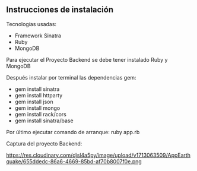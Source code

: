 ## Instrucciones de instalación
Tecnologías usadas:
-	Framework Sinatra
-	Ruby
-	MongoDB

Para ejecutar el Proyecto Backend se debe tener instalado Ruby y MongoDB 

Después instalar por terminal las dependencias gem:

- gem install sinatra
- gem install httparty
- gem install json
- gem install mongo
- gem install rack/cors
- gem install sinatra/base


Por último ejecutar comando de arranque: 
ruby app.rb

Captura del proyecto Backend: 

https://res.cloudinary.com/djsl4a5py/image/upload/v1713063509/AppEarthquake/655ddedc-86a6-4669-85bd-af70b8007f0e.png
